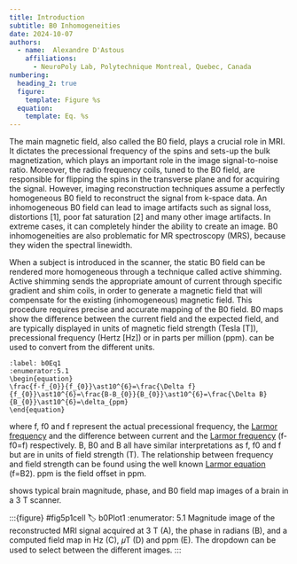 ```yaml
---
title: Introduction
subtitle: B0 Inhomogeneities
date: 2024-10-07
authors:
  - name:  Alexandre D'Astous
    affiliations:
      - NeuroPoly Lab, Polytechnique Montreal, Quebec, Canada
numbering:
  heading_2: true
  figure:
    template: Figure %s
  equation:
    template: Eq. %s
---
```


The main magnetic field, also called the B0 field, plays a crucial role in MRI. It dictates the precessional frequency of the spins and sets-up the bulk magnetization, which plays an important role in the image signal-to-noise ratio. Moreover, the radio frequency coils, tuned to the B0 field, are responsible for flipping the spins in the transverse plane and for acquiring the signal. However, imaging reconstruction techniques assume a perfectly homogeneous B0 field to reconstruct the signal from k-space data. An inhomogeneous B0 field can lead to image artifacts such as signal loss, distortions [1], poor fat saturation [2] and many other image artifacts. In extreme cases, it can completely hinder the ability to create an image. B0 inhomogeneities are also problematic for MR spectroscopy (MRS), because they widen the spectral linewidth.

When a subject is introduced in the scanner, the static B0 field can be rendered more homogeneous through a technique called active shimming. Active shimming sends the appropriate amount of current through specific gradient and shim coils, in order to generate a magnetic field that will compensate for the existing (inhomogeneous) magnetic field. This procedure requires precise and accurate mapping of the B0 field. B0 maps show the difference between the current field and the expected field, and are typically displayed in units of magnetic field strength (Tesla [T]), precessional frequency (Hertz [Hz]) or in parts per million (ppm). [](#b0Eq1) can be used to convert from the different units. 

```{math}
:label: b0Eq1
:enumerator:5.1
\begin{equation}
\frac{f-f_{0}}{f_{0}}\ast10^{6}=\frac{\Delta f}{f_{0}}\ast10^{6}=\frac{B-B_{0}}{B_{0}}\ast10^{6}=\frac{\Delta B}{B_{0}}\ast10^{6}=\delta_{ppm}
\end{equation}
```

where f, f0 and f represent the actual precessional frequency, the [Larmor frequency](https://en.wikipedia.org/wiki/Larmor_precession) and the difference between current and the [Larmor frequency](https://en.wikipedia.org/wiki/Larmor_precession) (f-f0=f) respectively. B, B0 and B all have similar interpretations as  f, f0 and f but are in units of field strength (T). The relationship between frequency and field strength can be found using the well known [Larmor equation](https://en.wikipedia.org/wiki/Larmor_precession) (f=B2). ppm is the field offset in ppm.

[](#b0Plot1) shows typical brain magnitude, phase, and B0 field map images of a brain in a 3 T scanner.

:::{figure} #fig5p1cell
:label: b0Plot1
:enumerator: 5.1
Magnitude image of the reconstructed MRI signal acquired at 3 T (A), the phase in radians (B), and a computed field map in Hz (C), 𝜇T (D) and ppm (E). The dropdown can be used to select between the different images.
:::
